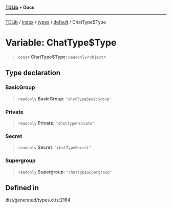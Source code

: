 [**TDLib**](../../../../../../README.md) • **Docs**

***

[TDLib](../../../../../../modules.md) / [index](../../../../../README.md) / [types](../../../README.md) / [default](../README.md) / ChatType$Type

# Variable: ChatType$Type

> `const` **ChatType$Type**: `Readonly`\<`object`\>

## Type declaration

### BasicGroup

> `readonly` **BasicGroup**: `"chatTypeBasicGroup"`

### Private

> `readonly` **Private**: `"chatTypePrivate"`

### Secret

> `readonly` **Secret**: `"chatTypeSecret"`

### Supergroup

> `readonly` **Supergroup**: `"chatTypeSupergroup"`

## Defined in

dist/generated/types.d.ts:2164

